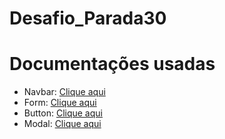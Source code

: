 # Desafio_Parada30

# Documentações usadas

- Navbar: <a href="https://getbootstrap.com/docs/5.3/components/navbar/" target="_blank">Clique aqui</a>
- Form: <a href="https://getbootstrap.com/docs/5.3/forms/layout/" target="_blank">Clique aqui</a>
- Button: <a href="https://getbootstrap.com/docs/5.3/components/buttons/" target="_blank">Clique aqui</a>
- Modal: <a href="https://getbootstrap.com/docs/5.3/components/modal/" target="_blank">Clique aqui</a>

